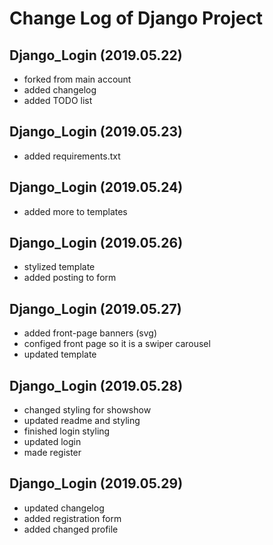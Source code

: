 # Change Log of Django Project

## Django_Login (2019.05.22)
* forked from main account
* added changelog
* added TODO list

## Django_Login (2019.05.23)
 * added requirements.txt

## Django_Login (2019.05.24)
 * added more to templates

## Django_Login (2019.05.26)
 * stylized template
 * added posting to form

## Django_Login (2019.05.27)
 * added front-page banners (svg)
 * configed front page so it is a swiper carousel
 * updated template

## Django_Login (2019.05.28)
 * changed styling for showshow
 * updated readme and styling
 * finished login styling
 * updated login
 * made register

## Django_Login (2019.05.29)
 * updated changelog
 * added registration form
 * added changed profile

